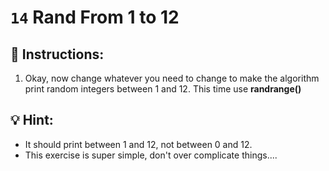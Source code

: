 # `14` Rand From 1 to 12


## 📝 Instructions:

1. Okay, now change whatever you need to change to make the algorithm print random integers between 1 and 12.
This time use **randrange()**

## 💡 Hint:

- It should print between 1 and 12, not between 0 and 12.
- This exercise is super simple, don't over complicate things....


